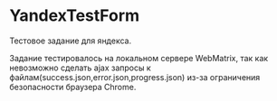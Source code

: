 # YandexTestForm
Тестовое задание для яндекса.

Задание тестировалось на локальном сервере WebMatrix, так как невозможно сделать ajax запросы к файлам(success.json,error.json,progress.json) из-за ограничения безопасности браузера Chrome.
